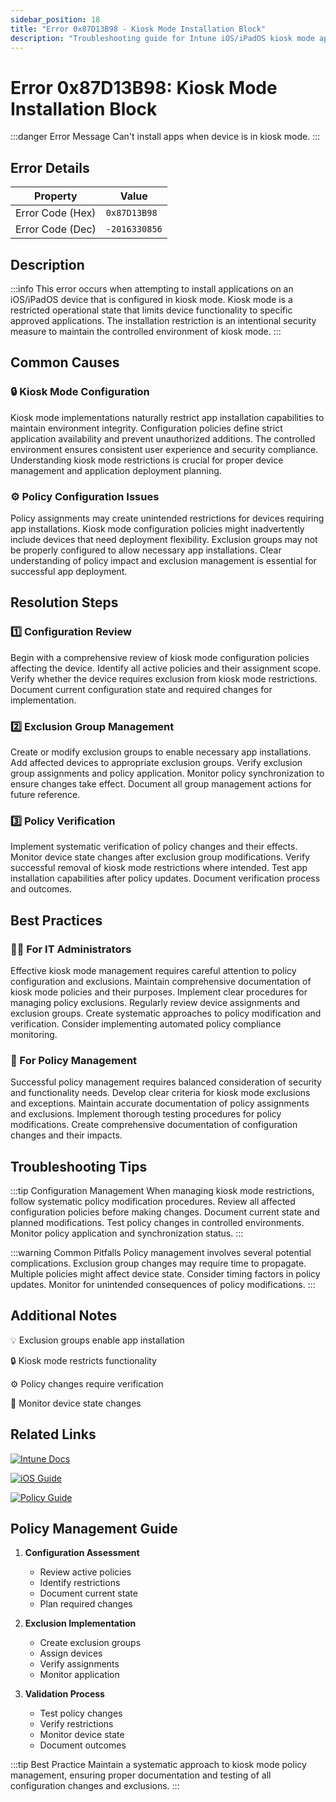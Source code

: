 ```yaml
---
sidebar_position: 18
title: "Error 0x87D13B98 - Kiosk Mode Installation Block"
description: "Troubleshooting guide for Intune iOS/iPadOS kiosk mode app installation error 0x87D13B98"
---
```


# Error 0x87D13B98: Kiosk Mode Installation Block

:::danger Error Message
Can't install apps when device is in kiosk mode.
:::

## Error Details

<div class="error-details">

| Property | Value |
|----------|-------|
| Error Code (Hex) | `0x87D13B98` |
| Error Code (Dec) | `-2016330856` |

</div>

## Description

:::info
This error occurs when attempting to install applications on an iOS/iPadOS device that is configured in kiosk mode. Kiosk mode is a restricted operational state that limits device functionality to specific approved applications. The installation restriction is an intentional security measure to maintain the controlled environment of kiosk mode.
:::

## Common Causes

<div class="card-container">
<div class="cause-card">

### 🔒 Kiosk Mode Configuration
Kiosk mode implementations naturally restrict app installation capabilities to maintain environment integrity. Configuration policies define strict application availability and prevent unauthorized additions. The controlled environment ensures consistent user experience and security compliance. Understanding kiosk mode restrictions is crucial for proper device management and application deployment planning.

</div>
<div class="cause-card">

### ⚙️ Policy Configuration Issues
Policy assignments may create unintended restrictions for devices requiring app installations. Kiosk mode configuration policies might inadvertently include devices that need deployment flexibility. Exclusion groups may not be properly configured to allow necessary app installations. Clear understanding of policy impact and exclusion management is essential for successful app deployment.

</div>
</div>

## Resolution Steps

<div class="steps-container">

### 1️⃣ Configuration Review
Begin with a comprehensive review of kiosk mode configuration policies affecting the device. Identify all active policies and their assignment scope. Verify whether the device requires exclusion from kiosk mode restrictions. Document current configuration state and required changes for implementation.

### 2️⃣ Exclusion Group Management
Create or modify exclusion groups to enable necessary app installations. Add affected devices to appropriate exclusion groups. Verify exclusion group assignments and policy application. Monitor policy synchronization to ensure changes take effect. Document all group management actions for future reference.

### 3️⃣ Policy Verification
Implement systematic verification of policy changes and their effects. Monitor device state changes after exclusion group modifications. Verify successful removal of kiosk mode restrictions where intended. Test app installation capabilities after policy updates. Document verification process and outcomes.

</div>

## Best Practices

<div class="card-container">
<div class="practice-card">

### 👨‍💻 For IT Administrators
Effective kiosk mode management requires careful attention to policy configuration and exclusions. Maintain comprehensive documentation of kiosk mode policies and their purposes. Implement clear procedures for managing policy exclusions. Regularly review device assignments and exclusion groups. Create systematic approaches to policy modification and verification. Consider implementing automated policy compliance monitoring.

</div>
<div class="practice-card">

### 🔄 For Policy Management
Successful policy management requires balanced consideration of security and functionality needs. Develop clear criteria for kiosk mode exclusions and exceptions. Maintain accurate documentation of policy assignments and exclusions. Implement thorough testing procedures for policy modifications. Create comprehensive documentation of configuration changes and their impacts.

</div>
</div>

## Troubleshooting Tips

:::tip Configuration Management
When managing kiosk mode restrictions, follow systematic policy modification procedures. Review all affected configuration policies before making changes. Document current state and planned modifications. Test policy changes in controlled environments. Monitor policy application and synchronization status.
:::

:::warning Common Pitfalls
Policy management involves several potential complications. Exclusion group changes may require time to propagate. Multiple policies might affect device state. Consider timing factors in policy updates. Monitor for unintended consequences of policy modifications.
:::

## Additional Notes

<div class="notes-container">

💡 Exclusion groups enable app installation

🔒 Kiosk mode restricts functionality

⚙️ Policy changes require verification

📱 Monitor device state changes

</div>

## Related Links

<div class="links-container">

[![Intune Docs](https://img.shields.io/badge/Intune-Kiosk_Mode-0078D4?style=for-the-badge&logo=microsoft)](https://docs.microsoft.com/en-us/mem/intune/configuration/device-restrictions-ios)

[![iOS Guide](https://img.shields.io/badge/Apple-Kiosk_Mode-black?style=for-the-badge&logo=apple)](https://support.apple.com/guide/mdm/welcome/web)

[![Policy Guide](https://img.shields.io/badge/Intune-Policy_Management-blue?style=for-the-badge&logo=microsoft)](https://docs.microsoft.com/en-us/mem/intune/configuration/device-features-configure)

</div>

## Policy Management Guide

1. **Configuration Assessment**
   - Review active policies
   - Identify restrictions
   - Document current state
   - Plan required changes

2. **Exclusion Implementation**
   - Create exclusion groups
   - Assign devices
   - Verify assignments
   - Monitor application

3. **Validation Process**
   - Test policy changes
   - Verify restrictions
   - Monitor device state
   - Document outcomes

:::tip Best Practice
Maintain a systematic approach to kiosk mode policy management, ensuring proper documentation and testing of all configuration changes and exclusions.
::: 